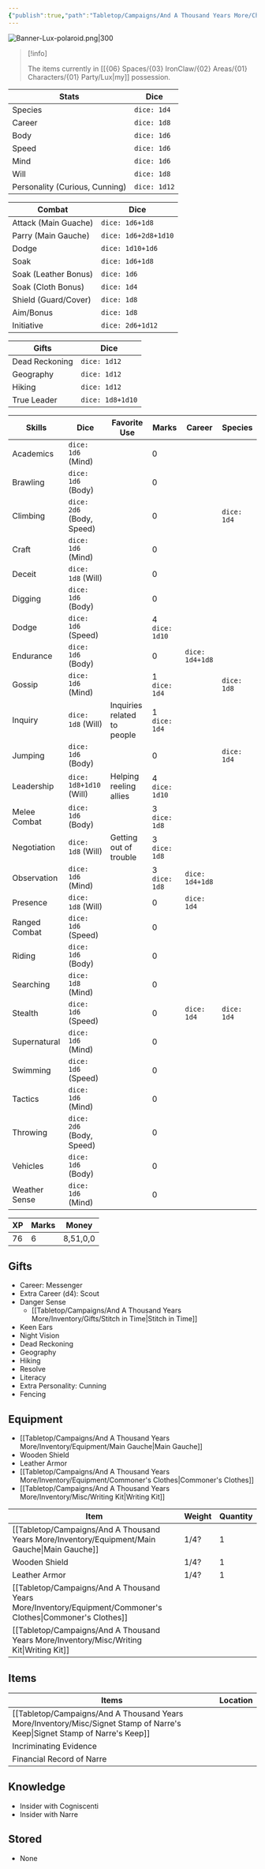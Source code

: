 ```yaml
---
{"publish":true,"path":"Tabletop/Campaigns/And A Thousand Years More/Character - Lux.md","permalink":"/tabletop/campaigns/and-a-thousand-years-more/character-lux/","title":"Character - Lux"}
---
```



![Banner-Lux-polaroid.png|300](Media/IronClaw/Polaroid/Banner-Lux-polaroid.png)

> [!info]
>
> The items currently in [[{06} Spaces/{03} IronClaw/{02} Areas/{01} Characters/{01} Party/Lux\|my]] possession.

| Stats | Dice |
| --- | --- |
| Species | `dice: 1d4` |
| Career | `dice: 1d8` |
| Body | `dice: 1d6` |
| Speed | `dice: 1d6` |
| Mind | `dice: 1d6` |
| Will | `dice: 1d8` |
| Personality (Curious, Cunning) | `dice: 1d12` |

| Combat | Dice |
| --- | --- |
| Attack (Main Guache) | `dice: 1d6+1d8` |
| Parry (Main Gauche) | `dice: 1d6+2d8+1d10` |
| Dodge | `dice: 1d10+1d6` |
| Soak | `dice: 1d6+1d8` |
| Soak (Leather Bonus) | `dice: 1d6` |
| Soak (Cloth Bonus) | `dice: 1d4` |
| Shield (Guard/Cover) | `dice: 1d8` |
| Aim/Bonus | `dice: 1d8` |
| Initiative | `dice: 2d6+1d12` |

| Gifts          | Dice             |
| -------------- | ---------------- |
| Dead Reckoning | `dice: 1d12`     |
| Geography      | `dice: 1d12`     |
| Hiking         | `dice: 1d12`     |
| True Leader    | `dice: 1d8+1d10` |

| Skills | Dice | Favorite Use | Marks | Career | Species |
| --- | --- | --- | --- | --- | --- |
| Academics | `dice: 1d6` (Mind) |  | 0 |  |  |
| Brawling | `dice: 1d6` (Body) |  | 0 |  |  |
| Climbing | `dice: 2d6` (Body, Speed) |  | 0 |  | `dice: 1d4` |
| Craft | `dice: 1d6` (Mind) |  | 0 |  |  |
| Deceit | `dice: 1d8` (Will) |  | 0 |  |  |
| Digging | `dice: 1d6` (Body) |  | 0 |  |  |
| Dodge | `dice: 1d6` (Speed) |  | 4 `dice: 1d10` |  |  |
| Endurance | `dice: 1d6` (Body) |  | 0 | `dice: 1d4+1d8` |  |
| Gossip | `dice: 1d6` (Mind) |  | 1 `dice: 1d4` |  | `dice: 1d8` |
| Inquiry | `dice: 1d8` (Will) | Inquiries related to people | 1 `dice: 1d4` |  |  |
| Jumping | `dice: 1d6` (Body) |  | 0 |  | `dice: 1d4` |
| Leadership | `dice: 1d8+1d10` (Will) | Helping reeling allies | 4 `dice: 1d10` |  |  |
| Melee Combat | `dice: 1d6` (Body) |  | 3 `dice: 1d8` |  |  |
| Negotiation | `dice: 1d8` (Will) | Getting out of trouble | 3 `dice: 1d8` |  |  |
| Observation | `dice: 1d6` (Mind) |  | 3 `dice: 1d8` | `dice: 1d4+1d8` |  |
| Presence | `dice: 1d8` (Will) |  | 0 | `dice: 1d4` |  |
| Ranged Combat | `dice: 1d6` (Speed) |  | 0 |  |  |
| Riding | `dice: 1d6` (Body) |  | 0 |  |  |
| Searching | `dice: 1d8` (Mind) |  | 0 |  |  |
| Stealth | `dice: 1d6` (Speed) |  | 0 | `dice: 1d4` | `dice: 1d4` |
| Supernatural | `dice: 1d6` (Mind) |  | 0 |  |  |
| Swimming | `dice: 1d6` (Speed) |  | 0 |  |  |
| Tactics | `dice: 1d6` (Mind) |  | 0 |  |  |
| Throwing | `dice: 2d6` (Body, Speed) |  | 0 |  |  |
| Vehicles | `dice: 1d6` (Body) |  | 0 |  |  |
| Weather Sense | `dice: 1d6` (Mind) |  | 0 |  |  |

| XP  | Marks | Money    |
| --- | ----- | -------- |
| 76  | 6     | 8,51,0,0 |

## Gifts

- Career: Messenger
- Extra Career (d4): Scout
- Danger Sense
	- [[Tabletop/Campaigns/And A Thousand Years More/Inventory/Gifts/Stitch in Time\|Stitch in Time]] <!--Fencing Retrain-->
- Keen Ears
- Night Vision
- Dead Reckoning
- Geography
- Hiking
- Resolve
  <!--Pacifist--> <!--Fencing Retrain-->
- Literacy
- Extra Personality: Cunning
- Fencing
<!--Fencing Replay or Rapier Lunge-->
<!--Watchful Leader-->

## Equipment

- [[Tabletop/Campaigns/And A Thousand Years More/Inventory/Equipment/Main Gauche\|Main Gauche]]
- Wooden Shield
- Leather Armor
- [[Tabletop/Campaigns/And A Thousand Years More/Inventory/Equipment/Commoner's Clothes\|Commoner's Clothes]]
- [[Tabletop/Campaigns/And A Thousand Years More/Inventory/Misc/Writing Kit\|Writing Kit]]

| Item | Weight | Quantity |
| --- | --- | --- |
| [[Tabletop/Campaigns/And A Thousand Years More/Inventory/Equipment/Main Gauche\|Main Gauche]] | 1/4? | 1 |
| Wooden Shield | 1/4? | 1 |
| Leather Armor | 1/4? | 1 |
| [[Tabletop/Campaigns/And A Thousand Years More/Inventory/Equipment/Commoner's Clothes\|Commoner's Clothes]] |  |  |
| [[Tabletop/Campaigns/And A Thousand Years More/Inventory/Misc/Writing Kit\|Writing Kit]] |  |  |

## Items

| Items | Location |
| --- | --- |
| [[Tabletop/Campaigns/And A Thousand Years More/Inventory/Misc/Signet Stamp of Narre's Keep\|Signet Stamp of Narre's Keep]] |  |
| Incriminating Evidence |  |
| Financial Record of Narre |  |

## Knowledge

- Insider with Cogniscenti
- Insider with Narre

## Stored

- None
